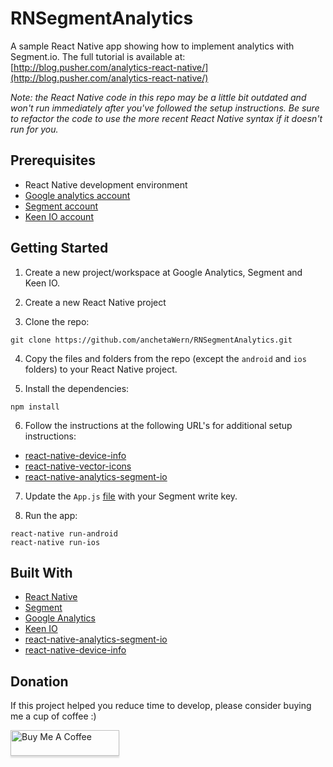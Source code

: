 # RNSegmentAnalytics

A sample React Native app showing how to implement analytics with Segment.io. 
The full tutorial is available at: [http://blog.pusher.com/analytics-react-native/](http://blog.pusher.com/analytics-react-native/)

*Note: the React Native code in this repo may be a little bit outdated and won't run immediately after you've followed the setup instructions. Be sure to refactor the code to use the more recent React Native syntax if it doesn't run for you.*

## Prerequisites

- React Native development environment
- [Google analytics account](https://analytics.google.com/analytics/web/)
- [Segment account](https://segment.com/)
- [Keen IO account](https://keen.io/)

## Getting Started

1. Create a new project/workspace at Google Analytics, Segment and Keen IO.

2. Create a new React Native project

3. Clone the repo:

```
git clone https://github.com/anchetaWern/RNSegmentAnalytics.git
```

4. Copy the files and folders from the repo (except the `android` and `ios` folders) to your React Native project.

5. Install the dependencies:

```
npm install
```

6. Follow the instructions at the following URL's for additional setup instructions:

- [react-native-device-info](https://github.com/rebeccahughes/react-native-device-info)
- [react-native-vector-icons](https://github.com/oblador/react-native-vector-icons)
- [react-native-analytics-segment-io](https://github.com/leoilab/react-native-analytics-segment-io)

7. Update the `App.js` [file](https://github.com/anchetaWern/RNSegmentAnalytics/blob/master/App.js#L28) with your Segment write key.

8. Run the app:

```
react-native run-android
react-native run-ios
```

## Built With

- [React Native](https://facebook.github.io/react-native/)
- [Segment](https://segment.com/)
- [Google Analytics](https://analytics.google.com/analytics/web/)
- [Keen IO](https://keen.io/)
- [react-native-analytics-segment-io](https://github.com/leoilab/react-native-analytics-segment-io)
- [react-native-device-info](https://github.com/rebeccahughes/react-native-device-info)

## Donation

If this project helped you reduce time to develop, please consider buying me a cup of coffee :)

<a href="https://www.buymeacoffee.com/wernancheta" target="_blank"><img src="https://www.buymeacoffee.com/assets/img/custom_images/orange_img.png" alt="Buy Me A Coffee" style="height: 41px !important;width: 174px !important;box-shadow: 0px 3px 2px 0px rgba(190, 190, 190, 0.5) !important;-webkit-box-shadow: 0px 3px 2px 0px rgba(190, 190, 190, 0.5) !important;" ></a>
